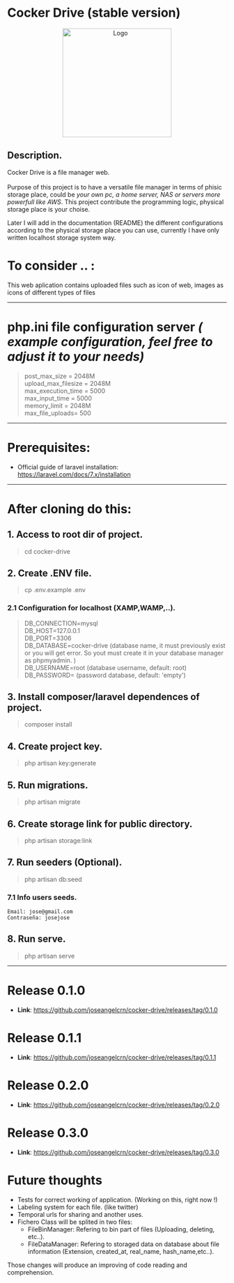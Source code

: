 # Cocker Drive (stable version)

<p align="center">
    <img src="https://i.ibb.co/G7cBHw0/cocker-drive-icon.png" alt="Logo" width="250" height="250">
</p>


## Description.
Cocker Drive is a file manager web. <br><br> Purpose of this project is to have a versatile file manager in terms of phisic storage place, could be *your own pc, a home server, NAS or servers more powerfull like AWS*. This project contribute the  programming logic, physical storage place is your choise.

Later I will add in the documentation (README) the different configurations according to the physical storage place you can use, currently I have only written localhost storage system way.

# To consider .. :

This web aplication contains  uploaded files such as icon of web, images as icons of different types of files

<hr>

# php.ini file configuration server  *( example configuration, feel free to adjust it to your needs)*

> post_max_size = 2048M <br>
upload_max_filesize = 2048M  <br>
max_execution_time = 5000  <br>
max_input_time = 5000  <br>
memory_limit = 2048M  <br>
max_file_uploads= 500 <br>

<hr>

# Prerequisites:

- Official guide of laravel installation: https://laravel.com/docs/7.x/installation

<hr>

# After cloning do this:

## 1. Access to root dir of project.

> cd cocker-drive

## 2. Create .ENV file.

> cp .env.example .env

###  2.1 Configuration for localhost (XAMP,WAMP,..).

> DB_CONNECTION=mysql <br>
DB_HOST=127.0.0.1 <br>
DB_PORT=3306 <br>
DB_DATABASE=cocker-drive (database name, it must previously exist  or you will get error. So yout must create it in your database manager as phpmyadmin. )<br>
DB_USERNAME=root (database username, default: root) <br>
DB_PASSWORD= (password  database, default: 'empty') <br>


## 3. Install composer/laravel dependences of project.

> composer install

## 4. Create project key.

> php artisan key:generate

## 5. Run migrations.

> php artisan migrate

## 6. Create storage link for public directory.

> php artisan storage:link

## 7. Run seeders (Optional).

> php artisan db:seed

### 7.1 Info users seeds.

    Email: jose@gmail.com
    Contraseña: josejose 

## 8. Run serve.

> php artisan serve

<hr>

# Release 0.1.0

 - **Link**: https://github.com/joseangelcrn/cocker-drive/releases/tag/0.1.0

 
 # Release 0.1.1
 
 - **Link**: https://github.com/joseangelcrn/cocker-drive/releases/tag/0.1.1
 
 # Release 0.2.0
 
 - **Link**: https://github.com/joseangelcrn/cocker-drive/releases/tag/0.2.0
 
 # Release 0.3.0
 
 - **Link**: https://github.com/joseangelcrn/cocker-drive/releases/tag/0.3.0
 

# Future thoughts

+ Tests for correct working of application. (Working on this, right now !)
+ Labeling system for each file. (like twitter)
+ Temporal urls for sharing and another uses.
+ Fichero Class will be splited in two files:
  - FileBinManager: Refering to bin part of files (Uploading, deleting, etc..).
  - FileDataManager: Refering to storaged data on database about file information (Extension, created_at, real_name, hash_name,etc..).

Those changes will produce an improving of code reading and comprehension.

